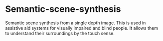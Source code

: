 # Semantic-scene-synthesis
Semantic scene synthesis from a single depth image. This is used in assistive aid systems for visually impaired and blind people. It allows them to understand their surroundings by the touch sense.
